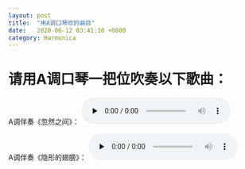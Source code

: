 ```yaml
---
layout: post
title:  "用A调口琴吹的曲目"
date:   2020-06-12 03:41:10 +0800
category: Harmonica
---
```


# 请用A调口琴一把位吹奏以下歌曲：

A调伴奏《忽然之间》：
<audio id="audio" controls="" preload="none"><source id="mp3" src="https://onedrive.gimhoy.com/1drv/aHR0cHM6Ly8xZHJ2Lm1zL3UvcyFBb213UmVFb1J6XzNnc3BheTlGV3pZU0FBQ3lDSGc/ZT01bDZhTjY=.mp3"></audio>

A调伴奏《隐形的翅膀》：
<audio id="audio" controls="" preload="none"><source id="mp3" src="https://onedrive.gimhoy.com/1drv/aHR0cHM6Ly8xZHJ2Lm1zL3UvcyFBb213UmVFb1J6XzNnc3R5QUNQelZhQnB3czNSMFE/ZT1waFQxaU8=.mp3"></audio>
